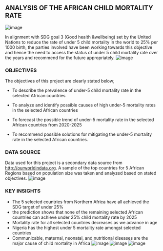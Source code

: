 ## ANALYSIS OF THE AFRICAN CHILD MORTALITY RATE
![image](https://user-images.githubusercontent.com/95111839/206892803-eb2dff72-6f56-496d-b851-84ed26e08b3a.png)


In alignment with SDG goal 3 (Good health &wellbeing) set by the United Nations to reduce the rate of under 5 child mortality in the world to 25% per 1000 birth, the parties involved have been working towards this objective and hence the need to access the status of under 5 child mortality rate over the years and recommend for the future appropriately.
![image](https://user-images.githubusercontent.com/95111839/206892882-73acc650-e9a2-49d3-9f93-4a5f2456bafc.png)

### OBJECTIVES

The objectives of this project are clearly stated below;
 - To describe the prevalence of under-5 child mortality rate in the selected African countries

 - To analyze and identify possible causes of high under-5 mortality rates in the selected African countries

 - To forecast the possible trend of under-5 mortality rate in the selected African countries from 2020-2025

 - To recommend possible solutions for mitigating the under-5 mortality rate in the selected African countries.

### DATA SOURCE
Data used for this project is a secondary data source from http://ourworldindata.org. A sample of the top countries for 5 African Regions based on population size was taken and analyzed based on stated objectives.
![image](https://user-images.githubusercontent.com/95111839/206892856-83fd742a-59c9-48cc-aa07-7490aacbad1a.png)


### KEY INSIGHTS

- The 5 selected countries from Northern Africa have all achieved the SDG target of under 25%
- the prediction shows that none of the remaining selected African countries can achieve under 25% child mortality rate by 2025
- Mortality rate for all selected countries decreases as we advance in age
- Nigeria has the highest under 5 mortality rate amongst selected countries
- Communicable, maternal, neonatal, and nutritional diseases are the major cause of child mortality in Africa
![image](https://user-images.githubusercontent.com/95111839/206892505-e5ba103d-fca9-4810-b18e-12e8e896fb4e.png)
![image](https://user-images.githubusercontent.com/95111839/206892907-da735d4a-3f03-4e4c-8822-c9e063324c1e.png)
![image](https://user-images.githubusercontent.com/95111839/206892946-d2bacf8d-8e6c-4bee-9a55-700edf9a74fe.png)

